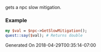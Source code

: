 gets a npc slow mitigation.
### Example

```perl
my $val = $npc->GetSlowMitigation();
quest::say($val); # Returns double
```


Generated On 2018-04-29T00:35:14-07:00